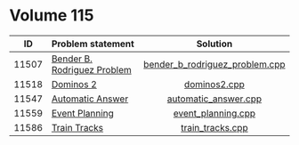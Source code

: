 # Volume 115

|  ID   |        Problem statement        |              Solution              |
|:-----:|:--------------------------------|:----------------------------------:|
| 11507 | [Bender B. Rodriguez Problem][] | [bender_b_rodriguez_problem.cpp][] |
| 11518 | [Dominos 2][]                   | [dominos2.cpp][]                   |
| 11547 | [Automatic Answer][]            | [automatic_answer.cpp][]           |
| 11559 | [Event Planning][]              | [event_planning.cpp][]             |
| 11586 | [Train Tracks][]                | [train_tracks.cpp][]               |

[Bender B. Rodriguez Problem]: http://uva.onlinejudge.org/index.php?option=com_onlinejudge&Itemid=8&category=27&page=show_problem&problem=2502
[Dominos 2]:                   http://uva.onlinejudge.org/index.php?option=com_onlinejudge&Itemid=8&category=27&page=show_problem&problem=2513
[Automatic Answer]:            http://uva.onlinejudge.org/index.php?option=com_onlinejudge&Itemid=8&category=27&page=show_problem&problem=2542
[Event Planning]:              http://uva.onlinejudge.org/index.php?option=com_onlinejudge&Itemid=8&category=27&page=show_problem&problem=2595
[Train Tracks]:                http://uva.onlinejudge.org/index.php?option=com_onlinejudge&Itemid=8&category=27&page=show_problem&problem=2633

[bender_b_rodriguez_problem.cpp]: bender_b_rodriguez_problem.cpp
[dominos2.cpp]:                   dominos2.cpp
[automatic_answer.cpp]:           automatic_answer.cpp
[event_planning.cpp]:             event_planning.cpp
[train_tracks.cpp]:               train_tracks.cpp
